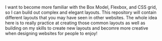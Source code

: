 I want to become more familiar with the Box Model, Flexbox, and CSS grid, so I can build out complex and elegant layouts. This repository will contain different layouts that you may have seen in other websites. The whole idea here is to really practice at creating those common layouts as well as building on my skills to create new layouts and becomre more creative when designing websites for people to enjoy! 